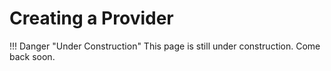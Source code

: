 # Creating a Provider

!!! Danger "Under Construction"
    This page is still under construction. Come back soon.
